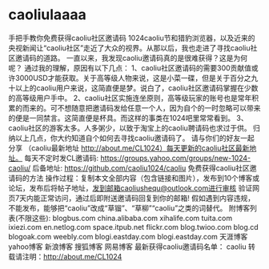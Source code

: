 # caoliulaaaa
手把手教你免费获得caoliu社区邀请码 1024caoliu节和猎豹浏览器，以及近来的央视新闻让“caoliu社区”走近了大众的视界。从那以后，我也走进了寻找caoliu社区邀请码的道路。 一直以来，我发现caoliu邀请码真的是很难获得？这是为何呢？ 通过我的理解，原因有以下几点： 1、caoliu社区邀请码的需要300贡献值或许3000USD才能获取。关于高等级人物来说，这是小菜一碟，但是关于百分之九十以上的caoliu用户来说，这简直便是梦。说白了，caoliu社区邀请码掌握在少数的高等级用户手中。 2、caoliu社区实施连坐原则，高等级玩家的账号也是常年积累的而来的。可不想随意把邀请码发给任意一个人，因为自个的一时忽略可以带来的便是一同禁言。这简直便是杯具。而这样的事类在1024吧里常常看到。 3、caoliu社区的游客太多。人多粥少，以致于淘宝上的caoliu聘请码也求过于供。 归纳以上几点，你大约知道自个如何去寻找caoliu邀请码了。 请与你们的好友一起分享 （caoliu最新地址 http://about.me/CL1024）每天更新的caoliu社区最新地址。 每天不定时发CL邀请码: https://groups.yahoo.com/groups/new-1024-caoliu/ 后备地址: https://github.com/caoliu1024/caoliu  免费获得caoliu社区邀请码的方法  操作过程：复制本文全部内容（包含链接和图片），发布到10个博客或论坛，发布后将帖子地址，发到邮箱caoliushequ@outlook.com进行审核 验证网页7天内能正常访问，通过后即附送邀请码回复到你的邮箱! 假如遇到内容违规，不能发布，能够把“caoliu”改成“草镏”、“草柳”“caoliu”之类的词替代。  附博客列表(不限这些):  blogbus.com  china.alibaba.com  xihalife.com  tuita.com  ixiezi.com  en.netlog.com  space.itpub.net  flickr.com  blog.twioo.com  blog.cd blogoak.com  weebly.com  blogi.eastday.com  blogi.eastday.com  天涯博客  yahoo博客  新浪博客  搜狐博客  网易博客 最新获得caoliu邀请码名单：  caoliu  转载请注明：http://about.me/CL1024
